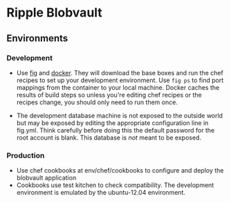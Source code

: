 # Ripple Blobvault

## Environments

### Development

* Use [fig](http://orchardup.github.io/fig/) and [docker](https://www.docker.io/). They
  will download the base boxes and run the chef   recipes to set up your development
  environment. Use `fig ps` to find port mappings from the container to your local
  machine. Docker caches the results of build steps so unless you're editing chef
  recipes or the recipes change, you should only need to run them once.

* The development database machine is not exposed to the outside world but may be exposed
  by editing the appropriate configuration line in fig.yml. Think carefully before doing this
  the default password for the root account is blank. This database is *not* meant to be exposed.

### Production

* Use chef cookbooks at env/chef/cookbooks to configure and deploy the blobvault application
* Cookbooks use test kitchen to check compatibility. The development environment is emulated by
  the ubuntu-12.04 environment.
